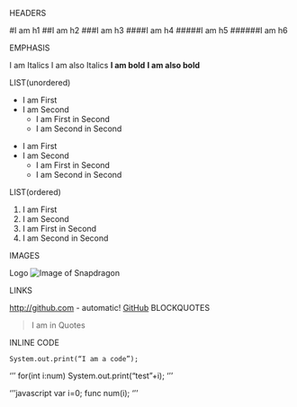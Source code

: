 ﻿HEADERS

#I am h1
##I am h2
###I am h3
####I am h4
#####I am h5
######I am h6

EMPHASIS

I am Italics
I am also Italics
**I am bold**
__I am also bold__

LIST(unordered)

* I am First
* I am Second
  * I am First in Second
  * I am Second in Second

- I am First
- I am Second
  - I am First in Second
  - I am Second in Second

LIST(ordered)

1. I am First
2. I am Second
  1. I am First in Second
  2. I am Second in Second

IMAGES

Logo
![Image of Snapdragon](https://www.google.com/url?sa=i&rct=j&q=&esrc=s&source=images&cd=&cad=rja&uact=8&ved=2ahUKEwiCk8n8w8DhAhUe8XMBHQopCIoQjRx6BAgBEAU&url=https%3A%2F%2Fseeklogo.com%2Fvector-logo%2F270266%2Fsnapdragon&psig=AOvVaw3H44HN9flaZhd3x5lbXVn0&ust=1554813976535855)

LINKS

http://github.com - automatic!
[GitHub](http://github.com)
BLOCKQUOTES

> I am in Quotes

INLINE CODE

    System.out.print(“I am a code”);

‘’’
for(int i:num)
System.out.print(“test”+i);
‘’’

‘’’javascript
var i=0;
func num(i);
‘’’
